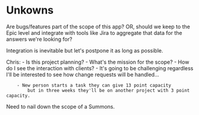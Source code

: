 # Unkowns

Are bugs/features part of the scope of this app?
OR, should we keep to the Epic level and integrate with tools like Jira
  to aggregate that data for the answers we're looking for?

Integration is inevitable but let's postpone it as long as possible.


Chris:
    - Is this project planning?
    - What's the mission for the scope?
    - How do I see the interaction with clients?
        - It's going to be challenging regardless
            I'll be interested to see how change
            requests will be handled...

        - New person starts a task they can give 13 point capacity
            but in three weeks they'll be on another project with 3 point capacity.

Need to nail down the scope of a Summons.
